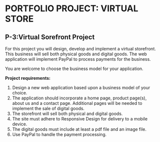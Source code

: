 # **PORTFOLIO PROJECT: VIRTUAL STORE**

## P-3:Virtual Sorefront Project

For this project you will design, develop and implement a virtual storefront.  This business will sell both physical goods and digital goods. The web application will implement PayPal to process payments for the business. 

You are welcome to choose the business model for your application. 

**Project requirements:**

1. Design a new web application based upon a business model of your choice.
2. The application should incorporate a home page, product page(s), about us and a contact page. Additional pages will be needed to implement the sale of digital goods.
3. The storefront will sell both physical and digital goods.
4. The site must adhere to Responsive Design for delivery to a mobile device. 
5. The digital goods must include at least a pdf file and an image file.
6. Use PayPal to handle the payment processing.
